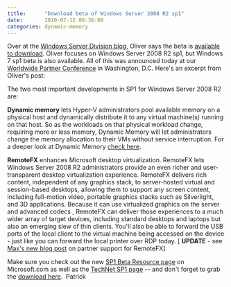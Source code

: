 ```yaml
---
title:      "Download beta of Windows Server 2008 R2 sp1"
date:       2010-07-12 08:36:00
categories: dynamic-memory
---
```

Over at the [Windows Server Division blog](http://blogs.technet.com/b/windowsserver/archive/2010/07/12/available-for-download-windows-server-2008-r2-sp1-beta.aspx), Oliver says the beta is [available to download](http://www.microsoft.com/windowsserver2008/en/us/sp1.aspx "Sp1 resource page"). Oliver focuses on Windows Server 2008 R2 sp1, but Windows 7 sp1 beta is also available. All of this was announced today at our [Worldwide Partner Conference](http://digitalwpc.com/ "WPC website") in Washington, D.C. Here's an excerpt from Oliver's post: 

The two most important developments in SP1 for Windows Server 2008 R2 are: 

**Dynamic memory** lets Hyper-V administrators pool available memory on a physical host and dynamically distribute it to any virtual machine(s) running on that host. So as the workloads on that physical workload change, requiring more or less memory, Dynamic Memory will let administrators change the memory allocation to their VMs without service interruption. For a deeper look at Dynamic Memory [ check here](http://blogs.technet.com/virtualization/archive/2010/03/18/Dynamic-Memory-Coming-to-Hyper-V.aspx).

**RemoteFX** enhances Microsoft desktop virtualization. RemoteFX lets Windows Server 2008 R2 administrators provide an even richer and user-transparent desktop virtualization experience. RemoteFX delivers rich content, independent of any graphics stack, to server-hosted virtual and session-based desktops, allowing them to support any screen content, including full-motion video, portable graphics stacks such as Silverlight, and 3D applications. Because it can use virtualized graphics on the server and advanced codecs , RemoteFX can deliver those experiences to a much wider array of target devices, including standard desktops and laptops but also an emerging slew of thin clients. You'll also be able to forward the USB ports of the local client to the virtual machine being accessed on the device - just like you can forward the local printer over RDP today. [ **UPDATE** \- see [Max's new blog post](http://blogs.msdn.com/b/rds/archive/2010/07/08/more-partner-momentum-around-microsoft-remotefx-in-windows-server-2008-r2-sp1-beta.aspx "Remote Desktop Services blog") on partner support for RemoteFX]

Make sure you check out the new [SP1 Beta Resource page](http://www.microsoft.com/windowsserver2008/en/us/sp1.aspx) on Microsoft.com as well as the [TechNet SP1 page](https://technet.microsoft.com/evalcenter/ff183870.aspx) \-- and don't forget to grab the [download here](http://www.microsoft.com/windowsserver2008/en/us/trial-software.aspx).  Patrick
